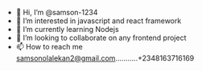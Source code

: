 - 👋 Hi, I’m @samson-1234
- 👀 I’m interested in javascript and react framework
- 🌱 I’m currently learning Nodejs
- 💞️ I’m looking to collaborate on any frontend project
- 📫 How to reach me samsonolalekan2@gmail.com...........+2348163716169

<!---
samson-1234/samson-1234 is a ✨ special ✨ repository because its `README.md` (this file) appears on your GitHub profile.
You can click the Preview link to take a look at your changes.
--->

